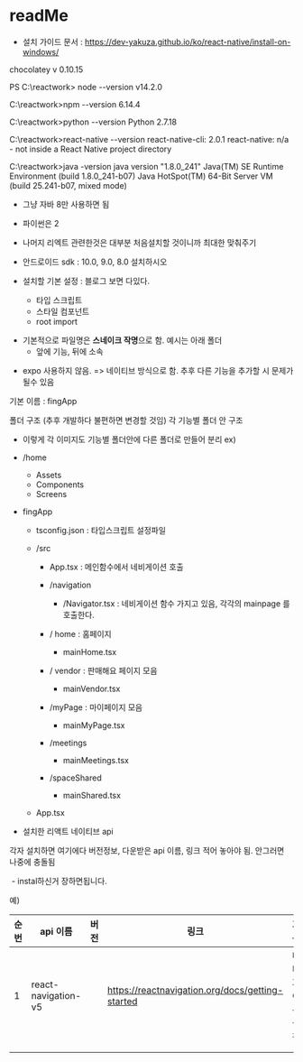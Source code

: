 # readMe

* 설치 가이드 문서 : https://dev-yakuza.github.io/ko/react-native/install-on-windows/



chocolatey v 0.10.15

PS C:\reactwork> node --version
v14.2.0

C:\reactwork>npm --version
6.14.4

C:\reactwork>python --version
Python 2.7.18

C:\reactwork>react-native --version
react-native-cli: 2.0.1
react-native: n/a - not inside a React Native project directory

C:\reactwork>java -version
java version "1.8.0_241"
Java(TM) SE Runtime Environment (build 1.8.0_241-b07)
Java HotSpot(TM) 64-Bit Server VM (build 25.241-b07, mixed mode)

* 그냥 자바 8만 사용하면 됨

* 파이썬은 2

* 나머지 리엑트 관련한것은 대부분 처음설치할 것이니까 최대한 맞춰주기

  



* 안드로이드 sdk : 10.0, 9.0, 8.0 설치하시오

  

* 설치할 기본 설정 : 블로그 보면 다있다. 
  * 타입 스크립트
  * 스타일 컴포넌트
  * root import

- 기본적으로 파일명은 **스네이크 작명**으로 함.  예시는 아래 폴더
  - 앞에 기능, 뒤에 소속

* expo 사용하지 않음. => 네이티브 방식으로 함. 추후 다른 기능을 추가할 시 문제가 될수 있음



기본 이름 : fingApp



폴더 구조 (추후 개발하다 불편하면 변경할 것임)
각 기능별 폴더 안 구조
- 이렇게 각 이미지도 기능별 폴더안에 다른 폴더로 만들어 분리 
ex) 
* /home
    * Assets
    * Components
    * Screens 


* fingApp

  * tsconfig.json : 타입스크립트 설정파일

  * /src


    * App.tsx : 메인함수에서 네비게이션 호출

    * /navigation 

      * /Navigator.tsx : 네비게이션 함수 가지고 있음, 각각의 mainpage 를 호출한다.

    * / home  : 홈페이지

      * mainHome.tsx

    * / vendor : 판매해요 페이지 모음

      * mainVendor.tsx

    * /myPage : 마이페이지 모음

      * mainMyPage.tsx

    * /meetings

      * mainMeetings.tsx

    * /spaceShared

      * mainShared.tsx

        

  * App.tsx 



* 설치한 리액트 네이티브 api

각자 설치하면 여기에다 버전정보, 다운받은 api 이름, 링크 적어 놓아야 됨. 안그러면 나중에 충돌됨

​		- instal하신거 장하면됩니다.

예) 

| 순번 | api 이름            | 버전 | 링크                                             | 기능            |
| ---- | ------------------- | ---- | ------------------------------------------------ | --------------- |
| 1    | react-navigation-v5 |      | https://reactnavigation.org/docs/getting-started | 네비게이션 설정 |
|      |                     |      |                                                  |                 |
|      |                     |      |                                                  |                 |



